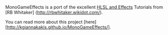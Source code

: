 MonoGameEffects is a port of the excellent [HLSL and Effects](http://rbwhitaker.wikidot.com/hlsl-tutorials) Tutorials from [RB Whitaker] (http://rbwhitaker.wikidot.com/).

You can read more about this project [here][http://kgiannakakis.github.io/MonoGameEffects/].